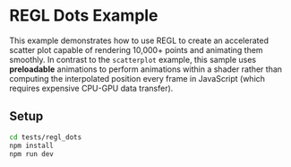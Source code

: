 # REGL Dots Example

This example demonstrates how to use REGL to create an accelerated scatter plot capable of rendering 10,000+ points and animating them smoothly. In contrast to the `scatterplot` example, this sample uses **preloadable** animations to perform animations within a shader rather than computing the interpolated position every frame in JavaScript (which requires expensive CPU-GPU data transfer).

## Setup

```bash
cd tests/regl_dots
npm install
npm run dev
```
